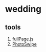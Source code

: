 # wedding
## tools
1. [fullPage.js](https://github.com/alvarotrigo/fullPage.js)
2. [PhotoSwipe](https://github.com/dimsemenov/PhotoSwipe)
